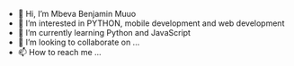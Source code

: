 - 👋 Hi, I’m Mbeva Benjamin Muuo
- 👀 I’m interested in PYTHON, mobile development and web development
- 🌱 I’m currently learning Python and JavaScript
- 💞️ I’m looking to collaborate on ...
- 📫 How to reach me ...

<!---
GenuineCreators/GenuineCreators is a ✨ special ✨ repository because its `README.md` (this file) appears on your GitHub profile.
You can click the Preview link to take a look at your changes.
--->
